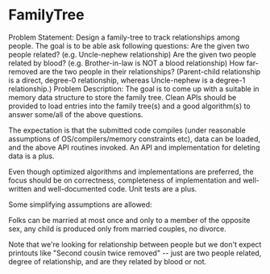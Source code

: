 # FamilyTree

Problem Statement: Design a family-tree to track relationships among people. The goal is to be able ask following questions:
Are the given two people related? (e.g. Uncle-nephew relationship)
Are the given two people related by blood? (e.g. Brother-in-law is NOT a blood relationship)
How far-removed are the two people in their relationships? (Parent-child relationship is a direct, degree-0 relationship, whereas Uncle-nephew is a degree-1 relationship.)
Problem Description: 
The goal is to come up with a suitable in memory data structure to store the family tree. Clean APIs should be provided to load entries into the family tree(s) and a good algorithm(s) to answer some/all of the above questions.

The expectation is that the submitted code compiles (under reasonable assumptions of OS/compilers/memory constraints etc), data can be loaded, and the above API routines invoked. An API and implementation for deleting data is a plus. 

Even though optimized algorithms and implementations are preferred, the focus should be on correctness, completeness of implementation and well-written and well-documented code. Unit tests are a plus.

Some simplifying assumptions are allowed:

Folks can be married at most once and only to a member of the opposite sex, any child is produced only from married couples, no divorce.

Note that we're looking for relationship between people but we don't expect printouts like "Second cousin twice removed" -- just are two people related, degree of relationship, and are they related by blood or not.
